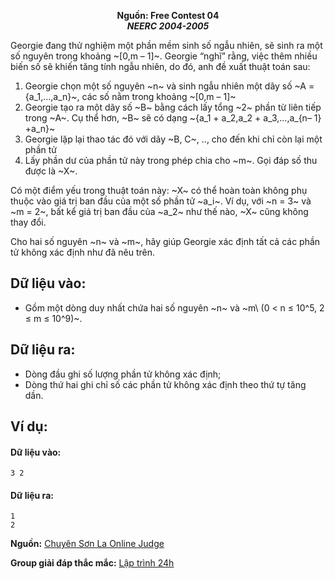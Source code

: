 **<center>Nguồn:  Free Contest 04</center>**
***<center>NEERC 2004-2005</center>***

Georgie đang thử nghiệm một phần mềm sinh số ngẫu nhiên, sẽ sinh ra một số nguyên trong khoảng ~[0,m – 1]~. Georgie “nghĩ” rằng, việc thêm 
nhiều biến số sẽ khiến tăng tính ngẫu nhiên, do đó, anh đề xuất thuật toán sau:
1. Georgie chọn một số nguyên ~n~ và sinh ngẫu nhiên một dãy số ~A =\{a_1,…,a_n\}~, các số nằm trong khoảng ~[0,m – 1]~
2. Georgie tạo ra một dãy số ~B~ bằng cách lấy tổng ~2~ phần từ liên tiếp trong ~A~. Cụ thể hơn, ~B~ sẽ có dạng ~\{a_1 + a_2,a_2 + a_3,…,a_{n– 1} +a_n\}~
3. Georgie lặp lại thao tác đó với dãy ~B, C~, .., cho đến khi chỉ còn lại một phần tử
4. Lấy phần dư của phần tử này trong phép chia cho ~m~. Gọi đáp số thu được là ~X~.

Có một điểm yếu trong thuật toán này: ~X~ có thể hoàn toàn không phụ thuộc vào giá trị ban đầu của một số phần tử ~a_i~. Ví dụ, với ~n = 3~ và 
~m = 2~, bất kể giá trị ban đầu của ~a_2~ như thế nào, ~X~ cũng không thay đổi.

Cho hai số nguyên ~n~ và ~m~, hãy giúp Georgie xác định tất cả các phần tử không xác định như đã nêu trên.

## Dữ liệu vào:
- Gồm một dòng duy nhất chứa hai số nguyên ~n~ và ~m\ (0 < n ≤ 10^5, 2 ≤ m ≤ 10^9)~.

## Dữ liệu ra:
- Dòng đầu ghi số lượng phần tử không xác định;
- Dòng thứ hai ghi chỉ số các phần tử không xác định theo thứ tự tăng dần.

## Ví dụ:
#### Dữ liệu vào:
```
3 2
```

#### Dữ liệu ra:
```
1
2
```
**Nguồn:** [Chuyên Sơn La Online Judge](http://csloj.ddns.net/)

**Group giải đáp thắc mắc:** [Lập trình 24h](https://www.facebook.com/groups/1386904321519984)